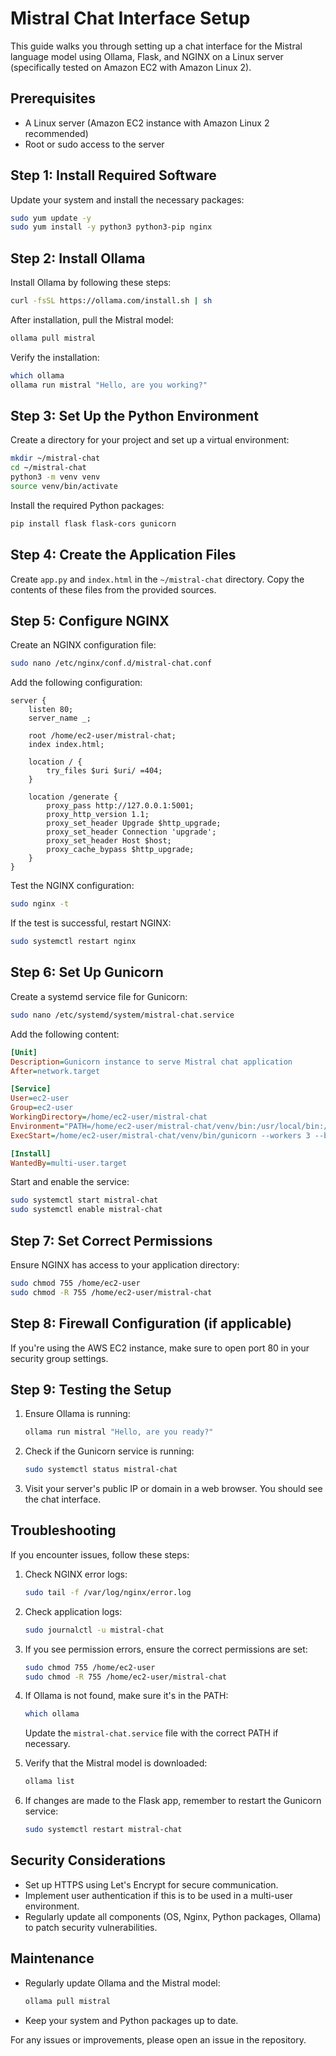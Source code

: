 # Mistral Chat Interface Setup

This guide walks you through setting up a chat interface for the Mistral language model using Ollama, Flask, and NGINX on a Linux server (specifically tested on Amazon EC2 with Amazon Linux 2).

## Prerequisites

- A Linux server (Amazon EC2 instance with Amazon Linux 2 recommended)
- Root or sudo access to the server

## Step 1: Install Required Software

Update your system and install the necessary packages:

```bash
sudo yum update -y
sudo yum install -y python3 python3-pip nginx
```

## Step 2: Install Ollama

Install Ollama by following these steps:

```bash
curl -fsSL https://ollama.com/install.sh | sh
```

After installation, pull the Mistral model:

```bash
ollama pull mistral
```

Verify the installation:

```bash
which ollama
ollama run mistral "Hello, are you working?"
```

## Step 3: Set Up the Python Environment

Create a directory for your project and set up a virtual environment:

```bash
mkdir ~/mistral-chat
cd ~/mistral-chat
python3 -m venv venv
source venv/bin/activate
```

Install the required Python packages:

```bash
pip install flask flask-cors gunicorn
```

## Step 4: Create the Application Files

Create `app.py` and `index.html` in the `~/mistral-chat` directory. Copy the contents of these files from the provided sources.

## Step 5: Configure NGINX

Create an NGINX configuration file:

```bash
sudo nano /etc/nginx/conf.d/mistral-chat.conf
```

Add the following configuration:

```nginx
server {
    listen 80;
    server_name _;

    root /home/ec2-user/mistral-chat;
    index index.html;

    location / {
        try_files $uri $uri/ =404;
    }

    location /generate {
        proxy_pass http://127.0.0.1:5001;
        proxy_http_version 1.1;
        proxy_set_header Upgrade $http_upgrade;
        proxy_set_header Connection 'upgrade';
        proxy_set_header Host $host;
        proxy_cache_bypass $http_upgrade;
    }
}
```

Test the NGINX configuration:

```bash
sudo nginx -t
```

If the test is successful, restart NGINX:

```bash
sudo systemctl restart nginx
```

## Step 6: Set Up Gunicorn

Create a systemd service file for Gunicorn:

```bash
sudo nano /etc/systemd/system/mistral-chat.service
```

Add the following content:

```ini
[Unit]
Description=Gunicorn instance to serve Mistral chat application
After=network.target

[Service]
User=ec2-user
Group=ec2-user
WorkingDirectory=/home/ec2-user/mistral-chat
Environment="PATH=/home/ec2-user/mistral-chat/venv/bin:/usr/local/bin:/usr/bin:/bin"
ExecStart=/home/ec2-user/mistral-chat/venv/bin/gunicorn --workers 3 --bind 127.0.0.1:5001 app:app

[Install]
WantedBy=multi-user.target
```

Start and enable the service:

```bash
sudo systemctl start mistral-chat
sudo systemctl enable mistral-chat
```

## Step 7: Set Correct Permissions

Ensure NGINX has access to your application directory:

```bash
sudo chmod 755 /home/ec2-user
sudo chmod -R 755 /home/ec2-user/mistral-chat
```

## Step 8: Firewall Configuration (if applicable)

If you're using the AWS EC2 instance, make sure to open port 80 in your security group settings.

## Step 9: Testing the Setup

1. Ensure Ollama is running:
   ```bash
   ollama run mistral "Hello, are you ready?"
   ```

2. Check if the Gunicorn service is running:
   ```bash
   sudo systemctl status mistral-chat
   ```

3. Visit your server's public IP or domain in a web browser. You should see the chat interface.

## Troubleshooting

If you encounter issues, follow these steps:

1. Check NGINX error logs:
   ```bash
   sudo tail -f /var/log/nginx/error.log
   ```

2. Check application logs:
   ```bash
   sudo journalctl -u mistral-chat
   ```

3. If you see permission errors, ensure the correct permissions are set:
   ```bash
   sudo chmod 755 /home/ec2-user
   sudo chmod -R 755 /home/ec2-user/mistral-chat
   ```

4. If Ollama is not found, make sure it's in the PATH:
   ```bash
   which ollama
   ```
   Update the `mistral-chat.service` file with the correct PATH if necessary.

5. Verify that the Mistral model is downloaded:
   ```bash
   ollama list
   ```

6. If changes are made to the Flask app, remember to restart the Gunicorn service:
   ```bash
   sudo systemctl restart mistral-chat
   ```

## Security Considerations

- Set up HTTPS using Let's Encrypt for secure communication.
- Implement user authentication if this is to be used in a multi-user environment.
- Regularly update all components (OS, Nginx, Python packages, Ollama) to patch security vulnerabilities.

## Maintenance

- Regularly update Ollama and the Mistral model:
  ```bash
  ollama pull mistral
  ```
- Keep your system and Python packages up to date.

For any issues or improvements, please open an issue in the repository.
